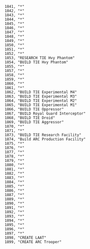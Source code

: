 ﻿```text
1841, "*"
1842, "*"
1843, "*"
1844, "*"
1845, "*"
1846, "*"
1847, "*"
1848, "*"
1849, "*"
1850, "*"
1851, "*"
1852, "*"
1853, "RESEARCH TIE Hvy Phantom"
1854, "BUILD TIE Hvy Phantom"
1855, "*"
1857, "*"
1858, "*"
1859, "*"
1860, "*"
1861, "*"
1862, "BUILD TIE Experimental M4"
1863, "BUILD TIE Experimental M3"
1864, "BUILD TIE Experimental M2"
1865, "BUILD TIE Experimental M1"
1866, "BUILD TIE Oppressor"
1867, "BUILD Royal Guard Interceptor"
1868, "BUILD TIE Droid"
1869, "BUILD TIE Aggressor"
1870, "*"
1871, "*"
1873, "BUILD TIE Research Facility"
1874, "Build ARC Production Facility"
1875, "*"
1876, "*"
1877, "*"
1878, "*"
1879, "*"
1880, "*"
1881, "*"
1882, "*"
1883, "*"
1884, "*"
1885, "*"
1886, "*"
1887, "*"
1889, "*"
1890, "*"
1891, "*"
1892, "*"
1893, "*"
1894, "*"
1895, "*"
1896, "*"
1897, "*"
1898, "CREATE LAAT"
1899, "CREATE ARC Trooper"
```